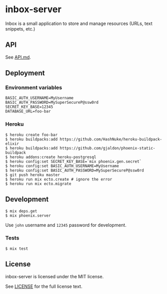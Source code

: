 # inbox-server

Inbox is a small application to store and manage resources (URLs, text snippets, etc.)

## API

See [API.md](./API.md).

## Deployment

### Environment variables

```
BASIC_AUTH_USERNAME=MyUsername
BASIC_AUTH_PASSWORD=MySuperSecureP@ssw0rd
SECRET_KEY_BASE=12345
DATABASE_URL=foo-bar
```

### Heroku

```
$ heroku create foo-bar
$ heroku buildpacks:add https://github.com/HashNuke/heroku-buildpack-elixir
$ heroku buildpacks:add https://github.com/gjaldon/phoenix-static-buildpack
$ heroku addons:create heroku-postgresql
$ heroku config:set SECRET_KEY_BASE=`mix phoenix.gen.secret`
$ heroku config:set BASIC_AUTH_USERNAME=MyUsername
$ heroku config:set BASIC_AUTH_PASSWORD=MySuperSecureP@ssw0rd
$ git push heroku master
$ heroku run mix ecto.create # ignore the error
$ heroku run mix ecto.migrate
```

## Development

```
$ mix deps.get
$ mix phoenix.server
```

Use `john` username and `12345` password for development.

### Tests

```
$ mix test
```

## License

inbox-server is licensed under the MIT license.

See [LICENSE](./LICENSE) for the full license text.
